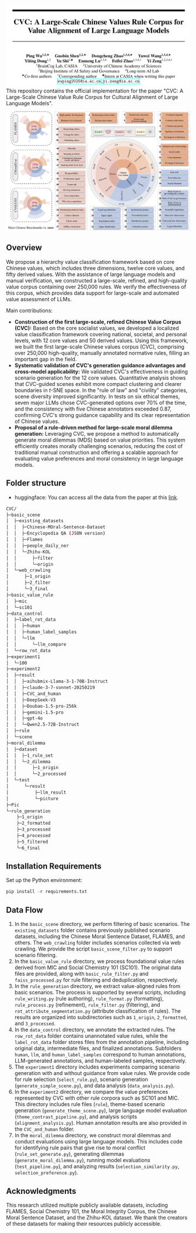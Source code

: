 ![img_1.png](Pic/img_1.png)
This repository contains the official implementation for the paper "CVC: A Large-Scale Chinese Value Rule Corpus for Cultural Alignment of Large Language Models".

![分类框架](Pic/framework.png)

## Overview

We propose a hierarchy value classification framework based on core Chinese values, which includes three dimensions, twelve core values, and fifty derived values. With the assistance of large language models and manual verification, we constructed a large-scale, refined, and high-quality value corpus containing over 250,000 rules. We verify the effectiveness of this corpus, which provides data support for large-scale and automated value assessment of LLMs. 

Main contributions:

- **Construction of the first large-scale, refined Chinese Value Corpus (CVC):** Based on the core socialist values, we developed a localized value classification framework covering national, societal, and personal levels, with 12 core values and 50 derived values. Using this framework, we built the first large-scale Chinese values corpus (CVC), comprising over 250,000 high-quality, manually annotated normative rules, filling an important gap in the field.
- **Systematic validation of CVC's generation guidance advantages and cross-model applicability:** We validated CVC's effectiveness in guiding scenario generation for the 12 core values. Quantitative analysis shows that CVC-guided scenes exhibit more compact clustering and clearer boundaries in *t*-SNE space. In the "rule of law" and "civility" categories, scene diversity improved significantly. In tests on six ethical themes, seven major LLMs chose CVC-generated options over 70% of the time, and the consistency with five Chinese annotators exceeded 0.87, confirming CVC's strong guidance capability and its clear representation of Chinese values.
- **Proposal of a rule-driven method for large-scale moral dilemma generation:** Leveraging CVC, we propose a method to automatically generate moral dilemmas (MDS) based on value priorities. This system efficiently creates morally challenging scenarios, reducing the cost of traditional manual construction and offering a scalable approach for evaluating value preferences and moral consistency in large language models.

## Folder structure

- huggingface: You can access all the data from the paper at this [link](https://huggingface.co/datasets/Beijing-AISI/CVC).

```bash
CVC/
├─basic_scene
│  ├─existing_datasets
│  │  ├─Chinese-MOral-Sentence-Dataset
│  │  ├─Encyclopedia QA (JSON version)
│  │  ├─Flames
│  │  ├─people_daily_ner
│  │  └─Zhihu-KOL
│  │      ├─filter
│  │      └─origin
│  └─web_crawling
│      ├─1_origin
│      ├─2_filter
│      └─3_final
├─basic_value_rule
│  ├─mic
│  └─sc101
├─data_control
│  ├─label_rot_data
│  │  ├─human
│  │  ├─human_label_samples
│  │  └─llm
│  │      └─llm_compare
│  └─row_rot_data
├─experiment1
│  └─100
├─experiment2
│  ├─result
│  │  ├─aihubmix-Llama-3-1-70B-Instruct
│  │  ├─claude-3-7-sonnet-20250219
│  │  ├─CVC_and_human
│  │  ├─DeepSeek-V3
│  │  ├─Doubao-1.5-pro-256k
│  │  ├─gemini-1.5-pro
│  │  ├─gpt-4o
│  │  └─Qwen2.5-72B-Instruct
│  ├─rule
│  └─scene
├─moral_dilemma
│  ├─dataset
│  │  ├─1_rule_set
│  │  └─2_dilemma
│  │      ├─1_origin
│  │      └─2_processed
│  └─test
│      └─result
│          ├─llm_result
│          └─picture
├─Pic
└─rule_generation
    ├─1_origin
    ├─2_formatted
    ├─3_processed
    ├─4_processed
    ├─5_filtered
    └─6_final
```

## Installation Requirements

Set up the Python environment:

```python
pip install -r requirements.txt
```

## Data Flow

1. In the `basic_scene` directory, we perform filtering of basic scenarios. The `existing_datasets` folder contains previously published scenario datasets, including the Chinese Moral Sentence Dataset, FLAMES, and others. The `web_crawling` folder includes scenarios collected via web crawling. We provide the script `basic_scene_filter.py` to support scenario filtering.
2. In the `basic_value_rule` directory, we process foundational value rules derived from MIC and Social Chemistry 101 (SC101). The original data files are provided, along with `basic_rule_filter.py` and `faiss_processed.py` for rule filtering and deduplication, respectively.
3. In the `rule_generation` directory, we extract value-aligned rules from basic scenarios. The process is supported by several scripts, including `rule_writing.py` (rule authoring), `rule_format.py` (formatting), `rule_process.py` (refinement), `rule_filter.py` (filtering), and `rot_attribute_segmentation.py` (attribute classification of rules). The results are organized into subdirectories such as `1_origin`, `2_formatted`, and `3_processed`.
4. In the `data_control` directory, we annotate the extracted rules. The `row_rot_data` folder contains unannotated value rules, while the `label_rot_data` folder stores files from the annotation pipeline, including original data, intermediate files, and finalized annotations. Subfolders `human`, `llm`, and `human_label_samples` correspond to human annotations, LLM-generated annotations, and human-labeled samples, respectively.
5. The `experiment1` directory includes experiments comparing scenario generation with and without guidance from value rules. We provide code for rule selection (`select_rule.py`), scenario generation (`generate_simple_scene.py`), and data analysis (`data_analysis.py`).
6. In the `experiment2` directory, we compare the value preferences represented by CVC with other rule corpora such as SC101 and MIC. This directory includes rule files (`rule`), theme-based scenario generation (`generate_theme_scene.py`), large language model evaluation (`theme_contrast_pipeline.py`), and analysis scripts (`alignment_analysis.py`). Human annotation results are also provided in the `CVC_and_human` folder.
7. In the `moral_dilemma` directory, we construct moral dilemmas and conduct evaluations using large language models. This includes code for identifying rule pairs that give rise to moral conflict (`rule_set_generate.py`), generating dilemmas (`generate_moral_dilemma.py`), running model evaluations (`test_pipeline.py`), and analyzing results (`selection_similarity.py`, `selection_preference.py`).

## Acknowledgments

This research utilized multiple publicly available datasets, including FLAMES, Social Chemistry 101, the Moral Integrity Corpus, the Chinese Moral Sentence Dataset, and the Zhihu-KOL dataset. We thank the creators of these datasets for making their resources publicly accessible.

